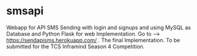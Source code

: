 # smsapi
Webapp for API SMS Sending with login and signups and using MySQL as Database and Python Flask for web Implementation. Go to --> https://sendapisms.herokuapp.com/ . The final Implementation.
To be submitted for the TCS Inframind Season 4 Competition.
